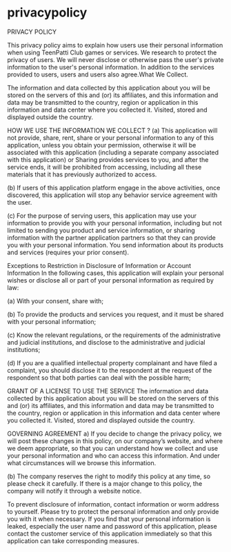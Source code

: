 # privacypolicy
PRIVACY POLICY

This privacy policy aims to explain how users use their personal information when using TeenPatti Club games or services. We research to protect the privacy of users. We will never disclose or otherwise pass the user's private information to the user's personal information. In addition to the services provided to users, users and users also agree.What We Collect.

The information and data collected by this application about you will be stored on the servers of this and (or) its affiliates, and this information and data may be transmitted to the country, region or application in this information and data center where you collected it. Visited, stored and displayed outside the country.

HOW WE USE THE INFORMATION WE COLLECT ?
(a) This application will not provide, share, rent, share or your personal information to any of this application, unless you obtain your permission, otherwise it will be associated with this application (including a separate company associated with this application) or Sharing provides services to you, and after the service ends, it will be prohibited from accessing, including all these materials that it has previously authorized to access.

(b) If users of this application platform engage in the above activities, once discovered, this application will stop any behavior service agreement with the user.

(c) For the purpose of serving users, this application may use your information to provide you with your personal information, including but not limited to sending you product and service information, or sharing information with the partner application partners so that they can provide you with your personal information. You send information about its products and services (requires your prior consent).

Exceptions to Restriction in Disclosure of Information or Account Information
 In the following cases, this application will explain your personal wishes or disclose all or part of your personal information as required by law:

(a) With your consent, share with;

(b) To provide the products and services you request, and it must be shared with your personal information;

(c) Know the relevant regulations, or the requirements of the administrative and judicial institutions, and disclose to the administrative and judicial institutions;

(d) If you are a qualified intellectual property complainant and have filed a complaint, you should disclose it to the respondent at the request of the respondent so that both parties can deal with the possible harm; 

GRANT OF A LICENSE TO USE THE SERVICE
The information and data collected by this application about you will be stored on the servers of this and (or) its affiliates, and this information and data may be transmitted to the country, region or application in this information and data center where you collected it. Visited, stored and displayed outside the country.

GOVERNING AGREEMENT
a) If you decide to change the privacy policy, we will post these changes in this policy, on our company’s website, and where we deem appropriate, so that you can understand how we collect and use your personal information and who can access this information. And under what circumstances will we browse this information.

(b) The company reserves the right to modify this policy at any time, so please check it carefully. If there is a major change to this policy, the company will notify it through a website notice.

To prevent disclosure of information, contact information or worm address to yourself. Please try to protect the personal information and only provide you with it when necessary. If you find that your personal information is leaked, especially the user name and password of this application, please contact the customer service of this application immediately so that this application can take corresponding measures.
